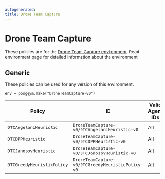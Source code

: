 ```yaml
---
autogenerated:
title: Drone Team Capture
---
```


# Drone Team Capture

These policies are for the <a href='../../../environments/continuous/drone_team_capture'>Drone Team Capture environment</a>. Read environment page for detailed information about the environment.

## Generic
These policies can be used for any version of this environment.



```
env = posggym.make("DroneTeamCapture-v0")
```


| Policy | ID | Valid Agent IDs | Description |
|---|---|---|---|
| `DTCAngelaniHeuristic` | `DroneTeamCapture-v0/DTCAngelaniHeuristic-v0` | All | None |
| `DTCDPPHeuristic` | `DroneTeamCapture-v0/DTCDPPHeuristic-v0` | All | None |
| `DTCJanosovHeuristic` | `DroneTeamCapture-v0/DTCJanosovHeuristic-v0` | All | None |
| `DTCGreedyHeuristicPolicy` | `DroneTeamCapture-v0/DTCGreedyHeuristicPolicy-v0` | All | None |
